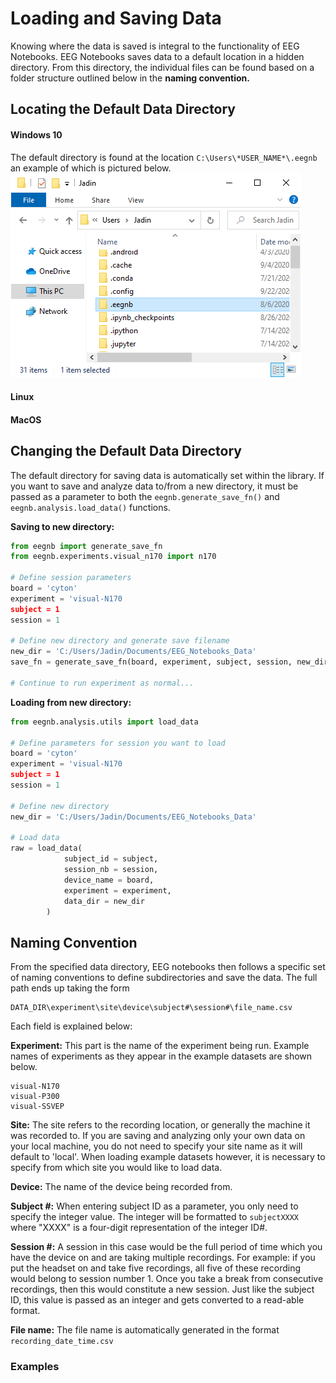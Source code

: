 # Loading and Saving Data
Knowing where the data is saved is integral to the functionality of EEG Notebooks. EEG Notebooks saves data to a default location in a hidden directory. From this directory, the individual files can be found based on a folder structure outlined below in the **naming convention.**

## Locating the Default Data Directory

#### Windows 10
The default directory is found at the location `C:\Users\*USER_NAME*\.eegnb` an example of which is pictured below.
![fig](../img/windows_default_directory.PNG)

#### Linux

#### MacOS

## Changing the Default Data Directory
The default directory for saving data is automatically set within the library. If you want to save and analyze data to/from a new directory, it must be passed as a parameter to both the `eegnb.generate_save_fn()` and `eegnb.analysis.load_data()` functions.

**Saving to new directory:**
``` python
from eegnb import generate_save_fn
from eegnb.experiments.visual_n170 import n170

# Define session parameters
board = 'cyton'
experiment = 'visual-N170
subject = 1
session = 1

# Define new directory and generate save filename
new_dir = 'C:/Users/Jadin/Documents/EEG_Notebooks_Data'
save_fn = generate_save_fn(board, experiment, subject, session, new_dir)

# Continue to run experiment as normal...
```

**Loading from new directory:**
``` python
from eegnb.analysis.utils import load_data

# Define parameters for session you want to load
board = 'cyton'
experiment = 'visual-N170
subject = 1
session = 1

# Define new directory
new_dir = 'C:/Users/Jadin/Documents/EEG_Notebooks_Data'

# Load data
raw = load_data(
            subject_id = subject,
            session_nb = session,
            device_name = board,
            experiment = experiment,
            data_dir = new_dir
        ) 
```

## Naming Convention
From the specified data directory, EEG notebooks then follows a specific set of naming conventions to define subdirectories and save the data. The full path ends up taking the form
```
DATA_DIR\experiment\site\device\subject#\session#\file_name.csv
```
Each field is explained below:

**Experiment:** This part is the name of the experiment being run. Example names of experiments as they appear in the example datasets are shown below.
```
visual-N170
visual-P300
visual-SSVEP
```

**Site:** The site refers to the recording location, or generally the machine it was recorded to. If you are saving and analyzing only your own data on your local machine, you do not need to specify your site name as it will default to 'local'. When loading example datasets however, it is necessary to specify from which site you would like to load data.

**Device:** The name of the device being recorded from.

**Subject #:** When entering subject ID as a parameter, you only need to specify the integer value. The integer will be formatted to `subjectXXXX` where "XXXX" is a four-digit representation of the integer ID#. 

**Session #:** A session in this case would be the full period of time which you have the device on and are taking multiple recordings. For example: if you put the headset on and take five recordings, all five of these recording would belong to session number 1. Once you take a break from consecutive recordings, then this would constitute a new session. Just like the subject ID, this value is passed as an integer and gets converted to a read-able format.

**File name:** The file name is automatically generated in the format `recording_date_time.csv`

### Examples